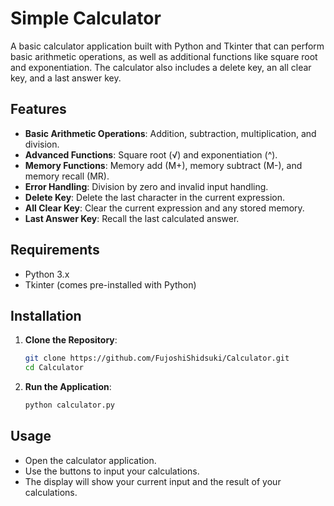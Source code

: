 # Simple Calculator

A basic calculator application built with Python and Tkinter that can perform basic arithmetic operations, as well as additional functions like square root and exponentiation. The calculator also includes a delete key, an all clear key, and a last answer key.

## Features

- **Basic Arithmetic Operations**: Addition, subtraction, multiplication, and division.
- **Advanced Functions**: Square root (√) and exponentiation (^).
- **Memory Functions**: Memory add (M+), memory subtract (M-), and memory recall (MR).
- **Error Handling**: Division by zero and invalid input handling.
- **Delete Key**: Delete the last character in the current expression.
- **All Clear Key**: Clear the current expression and any stored memory.
- **Last Answer Key**: Recall the last calculated answer.

## Requirements

- Python 3.x
- Tkinter (comes pre-installed with Python)

## Installation

1. **Clone the Repository**:
    ```sh
    git clone https://github.com/FujoshiShidsuki/Calculator.git
    cd Calculator
    ```

2. **Run the Application**:
    ```sh
    python calculator.py
    ```

## Usage

- Open the calculator application.
- Use the buttons to input your calculations.
- The display will show your current input and the result of your calculations.
